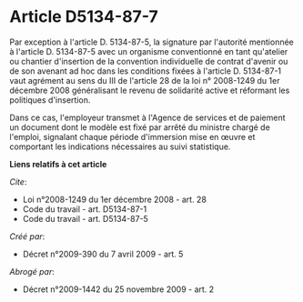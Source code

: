 # Article D5134-87-7

Par exception à l'article D. 5134-87-5, la signature par l'autorité mentionnée à l'article D. 5134-87-5 avec un organisme
conventionné en tant qu'atelier ou chantier d'insertion de la convention individuelle de contrat d'avenir ou de son avenant
ad hoc dans les conditions fixées à l'article D. 5134-87-1 vaut agrément au sens du III de l'article 28 de la loi n°
2008-1249 du 1er décembre 2008 généralisant le revenu de solidarité active et réformant les politiques d'insertion. 

Dans ce cas, l'employeur transmet à l'Agence de services et de paiement un document dont le modèle est fixé par arrêté du
ministre chargé de l'emploi, signalant chaque période d'immersion mise en œuvre et comportant les indications nécessaires au
suivi statistique.

**Liens relatifs à cet article**

_Cite_:

  - Loi n°2008-1249 du 1er décembre 2008 - art. 28
  - Code du travail - art. D5134-87-1
  - Code du travail - art. D5134-87-5

_Créé par_:

  - Décret n°2009-390 du 7 avril 2009 - art. 5

_Abrogé par_:

  - Décret n°2009-1442 du 25 novembre 2009 - art. 2
